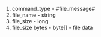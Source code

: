 1. command_type - #file_message#
2. file_name -  string
3. file_size - long
4. file_size bytes - byte[] - file data